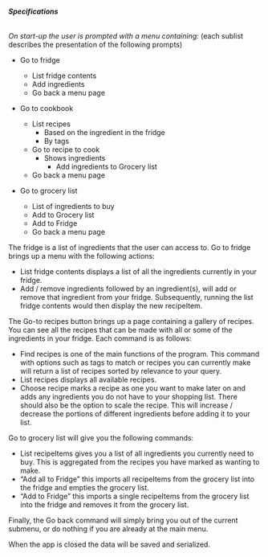 ###### **Specifications**

_On start-up the user is prompted with a menu containing:_
(each sublist describes the presentation of the following prompts)
* Go to fridge

    * List fridge contents
    * Add  ingredients
    * Go back a menu page

* Go to cookbook
    * List  recipes
        * Based on the ingredient in the fridge
        * By tags
    * Go to recipe to cook
        * Shows ingredients
            * Add ingredients to Grocery list
    * Go back a menu page
* Go to grocery list
    * List of ingredients to buy
    * Add to Grocery list
    * Add to Fridge
    * Go back a menu page

The fridge is a list of ingredients that the user can access to. Go to fridge brings up a menu with the following actions:
* List fridge contents displays a list of all the ingredients currently in your fridge.
* Add / remove ingredients followed by an ingredient(s), will add or remove that ingredient from your fridge. Subsequently, running the list fridge contents would then display the new recipeItem.

The Go-to recipes button brings up a page containing a gallery of recipes. You can see all the recipes that can be made with all or some of the ingredients in your fridge. Each command is as follows:
* Find recipes is one of the main functions of the program. This command with options such as tags to match or recipes you can currently make will return a list of recipes sorted by relevance to your query.
* List recipes displays all available recipes.
* Choose recipe marks a recipe as one you want to make later on and adds any ingredients you do not have to your shopping list. There should also be the option to scale the recipe. This will increase / decrease the portions of different ingredients before adding it to your list.

Go to grocery list will give you the following commands:
* List recipeItems gives you a list of all ingredients you currently need to buy. This is aggregated from the recipes you have marked as wanting to make.
* “Add all to Fridge”  this imports all recipeItems from the grocery list into the fridge and empties the grocery list.
* “Add to Fridge”  this imports a single  recipeItems from the grocery list into the fridge and removes it from the grocery list.

Finally, the Go back command will simply bring you out of the current submenu, or do nothing if you are already at the main menu.

When the app is closed the data will be saved and serialized.
